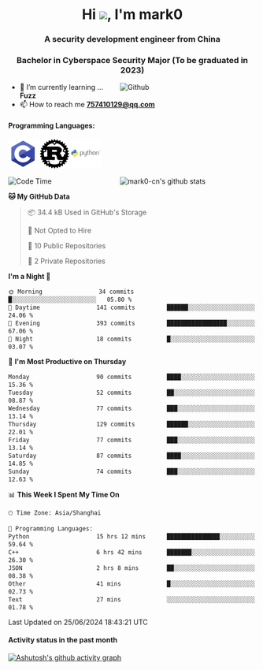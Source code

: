 <h1 align="center">Hi <img src="https://raw.githubusercontent.com/iampavangandhi/iampavangandhi/master/gifs/Hi.gif" width="30px">, I'm mark0</h1>

<h3 align="center">A security development engineer from China</h3>
<h3 align="center">Bachelor in Cyberspace Security Major (To be graduated in 2023)</h3>

<img width="55%" align="right" alt="Github" src="https://raw.githubusercontent.com/onimur/.github/master/.resources/git-header.svg" />

<!-- - 🔭 I’m currently working on **vKarma Webapp** -->
<!-- - 💬 Ask me about ... **Web Develpoment** -->
<!-- - 😄 Employement ... **Open for intern opportunities** -->
<!-- - ⚡ Fun fact ... **Anime**❤ -->
- 🌱 I’m currently learning ... **Fuzz**
- 📫 How to reach me **757410129@qq.com**
<!-- - 📨 Or reach me **757410129@qq.com** -->

<h4>Programming Languages: </h4>
<p align="left">
 <img style="margin: auto;" src="https://raw.githubusercontent.com/sachinverma53121/sachinverma53121/master/icons/c.png" alt=c width="60" height="60"/>
 <img style="margin: auto;" src="https://raw.githubusercontent.com/mark0-cn/blog_img/master/img/202309031232124.png" alt=cplusplus width="60" height="60"/>
 <img style="margin: auto;" src="https://raw.githubusercontent.com/sachinverma53121/sachinverma53121/master/icons/python.png" alt=python width="60" height="60"/>
</p>


<img width="55%" align="right" alt="mark0-cn's github stats" src="https://github-readme-stats.vercel.app/api?username=mark0-cn&show_icons=true&hide_border=true" />

<!--START_SECTION:waka-->
![Code Time](http://img.shields.io/badge/Code%20Time-2%2C200%20hrs%205%20mins-blue)

**🐱 My GitHub Data** 

> 📦 34.4 kB Used in GitHub's Storage 
 > 
> 🚫 Not Opted to Hire
 > 
> 📜 10 Public Repositories 
 > 
> 🔑 2 Private Repositories 
 > 
**I'm a Night 🦉** 

```text
🌞 Morning                34 commits          █░░░░░░░░░░░░░░░░░░░░░░░░   05.80 % 
🌆 Daytime                141 commits         ██████░░░░░░░░░░░░░░░░░░░   24.06 % 
🌃 Evening                393 commits         █████████████████░░░░░░░░   67.06 % 
🌙 Night                  18 commits          █░░░░░░░░░░░░░░░░░░░░░░░░   03.07 % 
```
📅 **I'm Most Productive on Thursday** 

```text
Monday                   90 commits          ████░░░░░░░░░░░░░░░░░░░░░   15.36 % 
Tuesday                  52 commits          ██░░░░░░░░░░░░░░░░░░░░░░░   08.87 % 
Wednesday                77 commits          ███░░░░░░░░░░░░░░░░░░░░░░   13.14 % 
Thursday                 129 commits         ██████░░░░░░░░░░░░░░░░░░░   22.01 % 
Friday                   77 commits          ███░░░░░░░░░░░░░░░░░░░░░░   13.14 % 
Saturday                 87 commits          ████░░░░░░░░░░░░░░░░░░░░░   14.85 % 
Sunday                   74 commits          ███░░░░░░░░░░░░░░░░░░░░░░   12.63 % 
```


📊 **This Week I Spent My Time On** 

```text
🕑︎ Time Zone: Asia/Shanghai

💬 Programming Languages: 
Python                   15 hrs 12 mins      ███████████████░░░░░░░░░░   59.64 % 
C++                      6 hrs 42 mins       ███████░░░░░░░░░░░░░░░░░░   26.30 % 
JSON                     2 hrs 8 mins        ██░░░░░░░░░░░░░░░░░░░░░░░   08.38 % 
Other                    41 mins             █░░░░░░░░░░░░░░░░░░░░░░░░   02.73 % 
Text                     27 mins             ░░░░░░░░░░░░░░░░░░░░░░░░░   01.78 % 
```


 Last Updated on 25/06/2024 18:43:21 UTC
<!--END_SECTION:waka-->

<h4>Activity status in the past month</h4>

[![Ashutosh's github activity graph](https://github-readme-activity-graph.vercel.app/graph?username=mark0-cn&theme=dracula)](https://github.com/ashutosh00710/github-readme-activity-graph)

<!--
**mark0-cn/mark0-cn** is a ✨ _special_ ✨ repository because its `README.md` (this file) appears on your GitHub profile.

Here are some ideas to get you started:

- 🔭 I’m currently working on ...
- 🌱 I’m currently learning ...
- 👯 I’m looking to collaborate on ...
- 🤔 I’m looking for help with ...
- 💬 Ask me about ...
- 📫 How to reach me: ...
- 😄 Pronouns: ...
- ⚡ Fun fact: ...
-->
